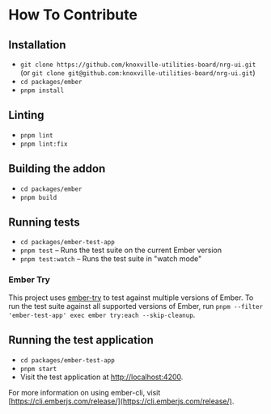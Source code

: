 # How To Contribute

## Installation

- `git clone https://github.com/knoxville-utilities-board/nrg-ui.git` (or `git clone git@github.com:knoxville-utilities-board/nrg-ui.git`)
- `cd packages/ember`
- `pnpm install`

## Linting

- `pnpm lint`
- `pnpm lint:fix`

## Building the addon

- `cd packages/ember`
- `pnpm build`

## Running tests

- `cd packages/ember-test-app`
- `pnpm test` – Runs the test suite on the current Ember version
- `pnpm test:watch` – Runs the test suite in "watch mode"

### Ember Try

This project uses [ember-try](https://github.com/ember-cli/ember-try) to test against multiple versions of Ember. To run the test suite against all supported versions of Ember, run `pnpm --filter 'ember-test-app' exec ember try:each --skip-cleanup`.

## Running the test application

- `cd packages/ember-test-app`
- `pnpm start`
- Visit the test application at [http://localhost:4200](http://localhost:4200).

For more information on using ember-cli, visit [https://cli.emberjs.com/release/](https://cli.emberjs.com/release/).
